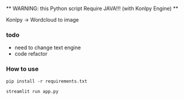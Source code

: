 ** WARNING: this Python script Require JAVA!!! (with Konlpy Engine) **

Konlpy -> Wordcloud to image

### todo
- need to change text engine
- code refactor

### How to use
```
pip install -r requirements.txt
```

```
streamlit run app.py
```